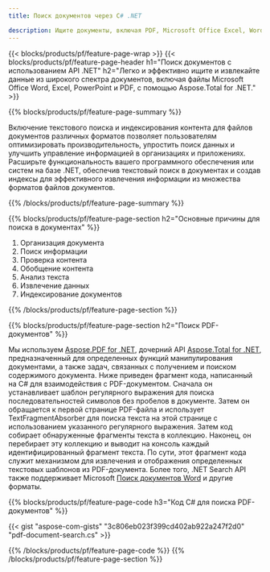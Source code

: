 ```yaml
---
title: Поиск документов через C# .NET 

description: Ищите документы, включая PDF, Microsoft Office Excel, Word, PowerPoint и другие, с помощью приложения .NET. Поиск документов онлайн через приложение.
---
```


{{< blocks/products/pf/feature-page-wrap >}}
{{< blocks/products/pf/feature-page-header h1="Поиск документов с использованием API .NET" h2="Легко и эффективно ищите и извлекайте данные из широкого спектра документов, включая файлы Microsoft Office Word, Excel, PowerPoint и PDF, с помощью Aspose.Total for .NET." >}}

{{% blocks/products/pf/feature-page-summary %}}

Включение текстового поиска и индексирования контента для файлов документов различных форматов позволяет пользователям оптимизировать производительность, упростить поиск данных и улучшить управление информацией в организациях и приложениях. Расширьте функциональность вашего программного обеспечения или систем на базе .NET, обеспечив текстовый поиск в документах и создав индексы для эффективного извлечения информации из множества форматов файлов документов.

{{% /blocks/products/pf/feature-page-summary  %}}

{{% blocks/products/pf/feature-page-section  h2="Основные причины для поиска в документах" %}}

1. Организация документа
1. Поиск информации
1. Проверка контента 
1. Обобщение контента 
1. Анализ текста
1. Извлечение данных 
1. Индексирование документов 


{{% /blocks/products/pf/feature-page-section %}}

{{% blocks/products/pf/feature-page-section  h2="Поиск PDF-документов" %}}

Мы используем [Aspose.PDF for .NET](https://products.aspose.com/pdf/net/), дочерний API [Aspose.Total for .NET](https://products.aspose.com/total/net/), предназначенный для определенных функций манипулирования документами, а также задач, связанных с получением и поиском содержимого документа. Ниже приведен фрагмент кода, написанный на C# для взаимодействия с PDF-документом. Сначала он устанавливает шаблон регулярного выражения для поиска последовательностей символов без пробелов в документе. Затем он обращается к первой странице PDF-файла и использует TextFragmentAbsorber для поиска текста на этой странице с использованием указанного регулярного выражения. Затем код собирает обнаруженные фрагменты текста в коллекцию. Наконец, он перебирает эту коллекцию и выводит на консоль каждый идентифицированный фрагмент текста. По сути, этот фрагмент кода служит механизмом для извлечения и отображения определенных текстовых шаблонов из PDF-документа. Более того, .NET Search API также поддерживает Microsoft [Поиск документов Word](https://products.aspose.com/total/net/search/word/) и другие форматы.

{{% blocks/products/pf/feature-page-code h3="Код C# для поиска PDF-документов" %}}

{{< gist "aspose-com-gists" "3c806eb023f399cd402ab922a247f2d0" "pdf-document-search.cs" >}}

{{% /blocks/products/pf/feature-page-code  %}}
{{% /blocks/products/pf/feature-page-section %}}
